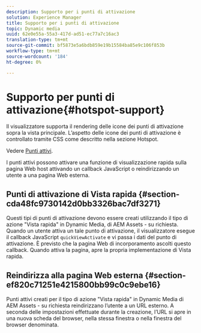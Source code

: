 ```yaml
---
description: Supporto per i punti di attivazione
solution: Experience Manager
title: Supporto per i punti di attivazione
topic: Dynamic media
uuid: 62e0e55a-55a3-417d-ad51-ec77a7c16ac3
translation-type: tm+mt
source-git-commit: bf5873e5a6bdb859e19b15584ba85e9c106f853b
workflow-type: tm+mt
source-wordcount: '184'
ht-degree: 0%

---
```



# Supporto per punti di attivazione{#hotspot-support}

Il visualizzatore supporta il rendering delle icone dei punti di attivazione sopra la vista principale. L’aspetto delle icone dei punti di attivazione è controllato tramite CSS come descritto nella sezione Hotspot.

Vedere [Punti attivi](../../c-html5-aem-asset-viewers/c-html5-aem-interactive-images/c-html5-aem-interactive-image-customizingviewer/r-html5-aem-int-image-customize-hotspots.md#reference-2ac3cc414ef2467390bf53145f1d8d74).

I punti attivi possono attivare una funzione di visualizzazione rapida sulla pagina Web host attivando un callback JavaScript o reindirizzando un utente a una pagina Web esterna.

## Punti di attivazione di Vista rapida {#section-cda48fc9730142d0bb3326bac7df3271}

Questi tipi di punti di attivazione devono essere creati utilizzando il tipo di azione &quot;Vista rapida&quot; in Dynamic Media, di  AEM Assets - su richiesta. Quando un utente attiva un tale punto di attivazione, il visualizzatore esegue il callback JavaScript `quickViewActivate` e vi passa i dati del punto di attivazione. È previsto che la pagina Web di incorporamento ascolti questo callback. Quando attiva la pagina, apre la propria implementazione di Vista rapida.

## Reindirizza alla pagina Web esterna {#section-ef820c71251e4215800bb99c0c9ebe16}

Punti attivi creati per il tipo di azione &quot;Vista rapida&quot; in Dynamic Media di  AEM Assets - su richiesta reindirizzano l’utente a un URL esterno. A seconda delle impostazioni effettuate durante la creazione, l’URL si apre in una nuova scheda del browser, nella stessa finestra o nella finestra del browser denominata.
